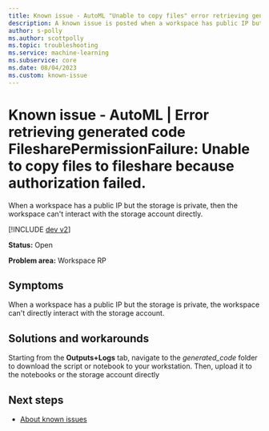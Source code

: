 ```yaml
---
title: Known issue - AutoML "Unable to copy files" error retrieving generated code
description: A known issue is posted when a workspace has public IP but the storage is private then the workspace can't interact with the storage account directly.
author: s-polly
ms.author: scottpolly
ms.topic: troubleshooting  
ms.service: machine-learning
ms.subservice: core
ms.date: 08/04/2023
ms.custom: known-issue
---
```


# Known issue  - AutoML | Error retrieving generated code FilesharePermissionFailure: Unable to copy files to fileshare because authorization failed.

When a workspace has a public IP but the storage is private, then the workspace can't interact with the storage account directly. 

[!INCLUDE [dev v2](../includes/machine-learning-dev-v2.md)]

**Status:** Open

**Problem area:** Workspace RP


## Symptoms

When a workspace has a public IP but the storage is private, the workspace can't directly interact with the storage account.

## Solutions and workarounds

Starting from the **Outputs+Logs** tab, navigate to the *generated_code* folder to download the script or notebook to your workstation. Then, upload it to the notebooks or the storage account directly

## Next steps

- [About known issues](azureml-known-issues.md)
